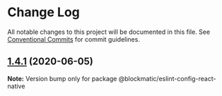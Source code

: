 # Change Log

All notable changes to this project will be documented in this file.
See [Conventional Commits](https://conventionalcommits.org) for commit guidelines.

## [1.4.1](https://github.com/blockmatic/dev-configs/compare/@blockmatic/eslint-config-react-native@1.4.0...@blockmatic/eslint-config-react-native@1.4.1) (2020-06-05)

**Note:** Version bump only for package @blockmatic/eslint-config-react-native

